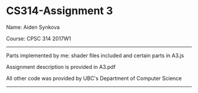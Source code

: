 # CS314-Assignment 3
Name: Aiden Synkova
</p> Course: CPSC 314 2017W1

*************************************************************************
Parts implemented by me: shader files included and certain parts in A3.js

Assignment description is provided in A3.pdf

All other code was provided by UBC's Department of Computer Science
*************************************************************************
